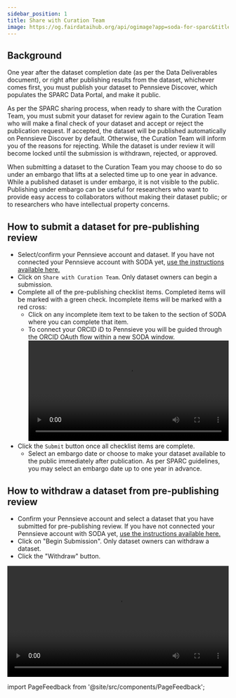 ```yaml
---
sidebar_position: 1
title: Share with Curation Team
image: https://og.fairdataihub.org/api/ogimage?app=soda-for-sparc&title=Share%20with%20the%20Curation%20Team&description=Disseminate%20Dataset
---
```


## Background

One year after the dataset completion date (as per the Data Deliverables document), or right after publishing results from the dataset, whichever comes first, you must publish your dataset to Pennsieve Discover, which populates the SPARC Data Portal, and make it public.

As per the SPARC sharing process, when ready to share with the Curation Team, you must submit your dataset for review again to the Curation Team who will make a final check of your dataset and accept or reject the publication request. If accepted, the dataset will be published automatically on Pennsieve Discover by default. Otherwise, the Curation Team will inform you of the reasons for rejecting. While the dataset is under review it will become locked until the submission is withdrawn, rejected, or approved.

When submitting a dataset to the Curation Team you may choose to do so under an embargo that lifts at a selected time up to one year in advance. While a published dataset is under embargo, it is not visible to the public. Publishing under embargo can be useful for researchers who want to provide easy access to collaborators without making their dataset public; or to researchers who have intellectual property concerns.

## How to submit a dataset for pre-publishing review

- Select/confirm your Pennsieve account and dataset. If you have not connected your Pennsieve account with SODA yet, [use the instructions available here.](../manage-dataset/connect-your-pennsieve-account-with-soda)
- Click on `Share with Curation Team`. Only dataset owners can begin a submission.
- Complete all of the pre-publishing checklist items. Completed items will be marked with a green check. Incomplete items will be marked with a red cross:
  - Click on any incomplete item text to be taken to the section of SODA where you can complete that item.
  - To connect your ORCID iD to Pennsieve you will be guided through the ORCID OAuth flow within a new SODA window.
    <video
       controls
       width="100%"
       src="https://github.com/fairdataihub/SODA-for-SPARC/raw/main/docs/documentation/Videos/pre-publishing-checklist.mp4"
    />
- Click the `Submit` button once all checklist items are complete.
  - Select an embargo date or choose to make your dataset available to the
    public immediately after publication. As per SPARC guidelines, you may
    select an embargo date up to one year in advance.

## How to withdraw a dataset from pre-publishing review

- Confirm your Pennsieve account and select a dataset that you have
  submitted for pre-publishing review. If you have not connected your
  Pennsieve account with SODA yet, [use the instructions available here.](../manage-dataset/connect-your-pennsieve-account-with-soda)
- Click on "Begin Submission". Only dataset owners can withdraw a
  dataset.
- Click the "Withdraw" button.

<video
   controls
   width="100%"
   src="https://github.com/fairdataihub/SODA-for-SPARC/raw/main/docs/documentation/Videos/withdraw.mp4"
/>

import PageFeedback from '@site/src/components/PageFeedback';

<PageFeedback />
